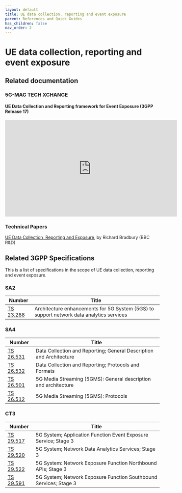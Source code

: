 ```yaml
---
layout: default
title: UE data collection, reporting and event exposure
parent: References and Quick Guides
has_children: false
nav_order: 2
---
```


# UE data collection, reporting and event exposure

## Related documentation

### 5G-MAG TECH XCHANGE

#### UE Data Collection and Reporting framework for Event Exposure (3GPP Release 17)
<iframe width="560" height="315" src="https://www.youtube.com/embed/1Hv81xdbBfw?si=ZVTh7SUiMSw04_rn" title="YouTube video player" frameborder="0" allow="accelerometer; autoplay; clipboard-write; encrypted-media; gyroscope; picture-in-picture; web-share" referrerpolicy="strict-origin-when-cross-origin" allowfullscreen></iframe>

### Technical Papers
[UE Data Collection, Reporting and Exposure](https://www.3gpp.org/newsletter-issue-05-oct-2022#flipbook-flip6/17/), by Richard Bradbury (BBC R&D)

## Related 3GPP Specifications

This is a list of specifications in the scope of UE data collection, reporting and event exposure.

### SA2

 Number | Title  
 -- | --
[TS 23.288](https://www.3gpp.org/dynareport/23288.htm) | Architecture enhancements for 5G System (5GS) to support network data analytics services

### SA4

 Number | Title  
 -- | --
[TS 26.531](https://www.3gpp.org/dynareport/26531.htm) | Data Collection and Reporting; General Description and Architecture
[TS 26.532](https://www.3gpp.org/dynareport/26532.htm) | Data Collection and Reporting; Protocols and Formats
[TS 26.501](https://www.3gpp.org/dynareport/26501.htm) | 5G Media Streaming (5GMS): General description and architecture
[TS 26.512](https://www.3gpp.org/dynareport/26512.htm) | 5G Media Streaming (5GMS): Protocols

### CT3

 Number | Title  
 -- | --
[TS 29.517](https://www.3gpp.org/dynareport/29517.htm) | 5G System; Application Function Event Exposure Service; Stage 3
[TS 29.520](https://www.3gpp.org/dynareport/29520.htm) | 5G System; Network Data Analytics Services; Stage 3
[TS 29.522](https://www.3gpp.org/dynareport/29522.htm) | 5G System: Network Exposure Function Northbound APIs; Stage 3
[TS 29.591](https://www.3gpp.org/dynareport/29591.htm) | 5G System; Network Exposure Function Southbound Services; Stage 3
